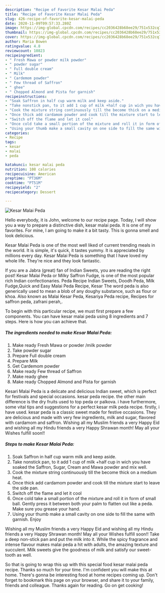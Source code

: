```yaml
---
description: "Recipe of Favorite Kesar Malai Peda"
title: "Recipe of Favorite Kesar Malai Peda"
slug: 426-recipe-of-favorite-kesar-malai-peda
date: 2020-11-09T09:57:33.280Z
image: https://img-global.cpcdn.com/recipes/cc2036428b68ee29/751x532cq70/kesar-malai-peda-recipe-main-photo.jpg
thumbnail: https://img-global.cpcdn.com/recipes/cc2036428b68ee29/751x532cq70/kesar-malai-peda-recipe-main-photo.jpg
cover: https://img-global.cpcdn.com/recipes/cc2036428b68ee29/751x532cq70/kesar-malai-peda-recipe-main-photo.jpg
author: Maria Bowen
ratingvalue: 4.8
reviewcount: 10823
recipeingredient:
- " Fresh Mawa or powder milk powder"
- " powder sugar"
- " Full double cream"
- " Milk"
- " Cardemom powder"
- " Few thread of Saffron"
- " ghee"
- " Chopped Almond and Pista for garnish"
recipeinstructions:
- "Soak Saffron in half cup warm milk and keep aside."
- "Take nonstick pan, to it add 1 cup of milk +half cup in wich you have soaked the Saffron, Sugar, Cream and Mawa powder and mix well."
- "Cook the mixture string continuously till the become thick on a medium heat."
- "Once thick add cardamom powder and cook till the mixture start to leave the side pan."
- "Switch off the flame and let it cool"
- "Once cold take a small portion of the mixture and roll it in form of small ball. Gently press it between both your palm to flatten out like a peda. Make sure you grease your hand."
- "Using your thumb make a small cavity on one side to fill the same with garnish. Enjoy"
categories:
- Recipe
tags:
- kesar
- malai
- peda

katakunci: kesar malai peda 
nutrition: 108 calories
recipecuisine: American
preptime: "PT36M"
cooktime: "PT51M"
recipeyield: "2"
recipecategory: Dessert

---
```



![Kesar Malai Peda](https://img-global.cpcdn.com/recipes/cc2036428b68ee29/751x532cq70/kesar-malai-peda-recipe-main-photo.jpg)

Hello everybody, it is John, welcome to our recipe page. Today, I will show you a way to prepare a distinctive dish, kesar malai peda. It is one of my favorites. For mine, I am going to make it a bit tasty. This is gonna smell and look delicious.

Kesar Malai Peda is one of the most well liked of current trending meals in the world. It is simple, it's quick, it tastes yummy. It is appreciated by millions every day. Kesar Malai Peda is something that I have loved my whole life. They're nice and they look fantastic.

If you are a Jabra (great) fan of Indian Sweets, you are reading the right post! Kesar Malai Peda or Milky Saffron Fudge, is one of the most popular rich Indian confectionaries. Peda Recipe Indian Sweets, Doodh Peda, Milk Fudge,Quick and Easy Malai Peda Recipe, Kesar The word peda is also generically used to mean a blob of any doughy substance, such as flour or khoa. Also known as Malai Kesar Peda, Kesariya Peda recipe, Recipes for saffron peda, zafrani perah,.


To begin with this particular recipe, we must first prepare a few components. You can have kesar malai peda using 8 ingredients and 7 steps. Here is how you can achieve that.

<!--inarticleads1-->

##### The ingredients needed to make Kesar Malai Peda:

1. Make ready  Fresh Mawa or powder /milk powder
1. Take  powder sugar
1. Prepare  Full double cream
1. Prepare  Milk
1. Get  Cardemom powder
1. Make ready  Few thread of Saffron
1. Make ready  ghee
1. Make ready  Chopped Almond and Pista for garnish


Kesari Malai Peda is a delicate and delicious Indian sweet, which is perfect for festivals and special occasions. kesar peda recipe. the other main difference is the dry fruits used to top peda or palkova. i have furthermore, some vital tips and suggestions for a perfect kesar milk peda recipe. firstly, i have used. kesar peda is a classic sweet made for festive occasions. They are delicious and made with very few ingredients, milk and sugar, flavored with cardamom and saffron. Wishing all my Muslim friends a very Happy Eid and wishing all my Hindu friends a very Happy Shrawan month! May all your Wishes fulfill soon!! 

<!--inarticleads2-->

##### Steps to make Kesar Malai Peda:

1. Soak Saffron in half cup warm milk and keep aside.
1. Take nonstick pan, to it add 1 cup of milk +half cup in wich you have soaked the Saffron, Sugar, Cream and Mawa powder and mix well.
1. Cook the mixture string continuously till the become thick on a medium heat.
1. Once thick add cardamom powder and cook till the mixture start to leave the side pan.
1. Switch off the flame and let it cool
1. Once cold take a small portion of the mixture and roll it in form of small ball. Gently press it between both your palm to flatten out like a peda. Make sure you grease your hand.
1. Using your thumb make a small cavity on one side to fill the same with garnish. Enjoy


Wishing all my Muslim friends a very Happy Eid and wishing all my Hindu friends a very Happy Shrawan month! May all your Wishes fulfill soon!! Take a deep non-stick pan and put the milk into it. While the spicy fragrance and intense flavour makes malai peda a hit with adults, the amazing texture and succulent. Milk sweets give the goodness of milk and satisfy our sweet-tooth as well. 

So that is going to wrap this up with this special food kesar malai peda recipe. Thanks so much for your time. I'm confident you will make this at home. There's gonna be interesting food at home recipes coming up. Don't forget to bookmark this page on your browser, and share it to your family, friends and colleague. Thanks again for reading. Go on get cooking!
